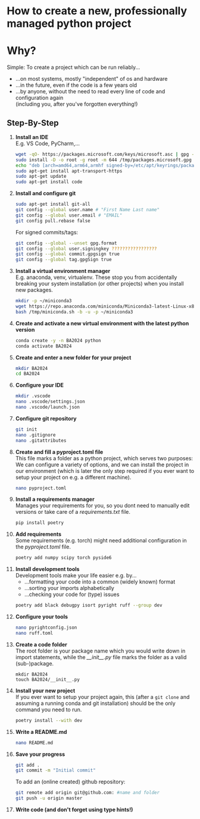 # How to create a new, professionally managed python project

# Why?
Simple: To create a project which can be run reliably...
 - ...on most systems, mostly "independent" of os and hardware
 - ...in the future, even if the code is a few years old
 - ...by anyone, without the need to read every line of code and configuration again<br/>
   (including you, after you've forgotten everything!)

## Step-By-Step

1. **Install an IDE**<br/>
    E.g. VS Code, PyCharm,...
    ```bash
    wget -qO- https://packages.microsoft.com/keys/microsoft.asc | gpg --dearmor > /tmp/packages.microsoft.gpg
    sudo install -D -o root -g root -m 644 /tmp/packages.microsoft.gpg /etc/apt/keyrings/packages.microsoft.gpg
    echo "deb [arch=amd64,arm64,armhf signed-by=/etc/apt/keyrings/packages.microsoft.gpg] https://packages.microsoft.com/repos/code stable main" | sudo tee /etc/apt/sources.list.d/vscode.list > /dev/null
    sudo apt-get install apt-transport-https
    sudo apt-get update
    sudo apt-get install code
    ```
1. **Install and configure git**<br/>
    ```bash
    sudo apt-get install git-all
    git config --global user.name # "First Name Last name"
    git config --global user.email # "EMAIL"
    git config pull.rebase false
    ```
    For signed commits/tags:
    ```bash
    git config --global --unset gpg.format
    git config --global user.signingkey ?????????????????
    git config --global commit.gpgsign true
    git config --global tag.gpgSign true
    ```
2. **Install a virtual environment manager**<br/>
    E.g. anaconda, venv, virtualenv.
    These stop you from accidentally breaking your system installation (or other projects) when you install new packages.
    ```bash
    mkdir -p ~/miniconda3
    wget https://repo.anaconda.com/miniconda/Miniconda3-latest-Linux-x86_64.sh -O /tmp/miniconda.sh
    bash /tmp/miniconda.sh -b -u -p ~/miniconda3
    ```
3. **Create and activate a new virtual environment with the latest python version**<br/>
    ```bash
    conda create -y -n BA2024 python
    conda activate BA2024
    ```
4. **Create and enter a new folder for your project**<br/>
    ```bash
    mkdir BA2024
    cd BA2024
    ```
5. **Configure your IDE**<br/>
   ```bash
   mkdir .vscode
   nano .vscode/settings.json
   nano .vscode/launch.json
   ```
6. **Configure git repository**<br/>
   ```bash
   git init
   nano .gitignore
   nano .gitattributes
   ```
7. **Create and fill a pyproject.toml file**<br/>
    This file marks a folder as a python project, which serves two purposes: We can configure a variety of options, and we can install the project in our environment (which is later the only step required if you ever want to setup your project on e.g. a different machine).
    ```bash
    nano pyproject.toml
    ```
8. **Install a requirements manager**<br/>
    Manages your requirements for you, so you dont need to manually edit versions or take care of a _requirements.txt_ file.
    ```bash
    pip install poetry
    ```
9. **Add requirements**<br/>
   Some requirements (e.g. torch) might need additional configuration in the _pyproject.toml_ file.
    ```bash
    poetry add numpy scipy torch pyside6
    ```
10. **Install development tools**<br/>
    Development tools make your life easier e.g. by...
    - ...formatting your code into a common (widely known) format
    - ...sorting your imports alphabetically
    - ...checking your code for (type) issues
    ```bash
    poetry add black debugpy isort pyright ruff --group dev
    ```
11. **Configure your tools**<br/>
    ```bash
    nano pyrightconfig.json
    nano ruff.toml
    ```
12. **Create a code folder**<br/>
    The root folder is your package name which you would write down in import statements, while the *\_\_init__.py* file marks the folder as a valid (sub-)package.
    ```
    mkdir BA2024
    touch BA2024/__init__.py
    ```
13. **Install your new project**<br/>
    If you ever want to setup your project again, this (after a `git clone` and assuming a running conda and git installation) should be the only command you need to run.
    ```bash
    poetry install --with dev
    ```
14. **Write a README.md**<br/>
    ```bash
    nano README.md
    ```
15. **Save your progress**<br/>
    ```bash
    git add .
    git commit -m "Initial commit"
    ```
    To add an (online created) github repository:
    ```bash
    git remote add origin git@github.com: #name and folder 
    git push -u origin master
    ```
16. **Write code (and don't forget using type hints!)**<br/>